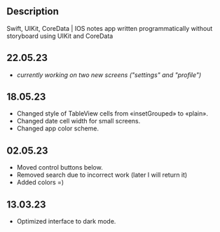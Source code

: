 ## Description
Swift, UIKit, CoreData | IOS notes app written programmatically without storyboard using UIKit and CoreData

## 22.05.23

- <i>currently working on two new screens ("settings" and "profile")</i>

## 18.05.23

- Changed style of TableView cells from «insetGrouped» to «plain».
- Changed date cell width for small screens.
- Changed app color scheme.

## 02.05.23

- Moved control buttons below.
- Removed search due to incorrect work (later I will return it)
- Added colors =)

## 13.03.23

- Optimized interface to dark mode.
